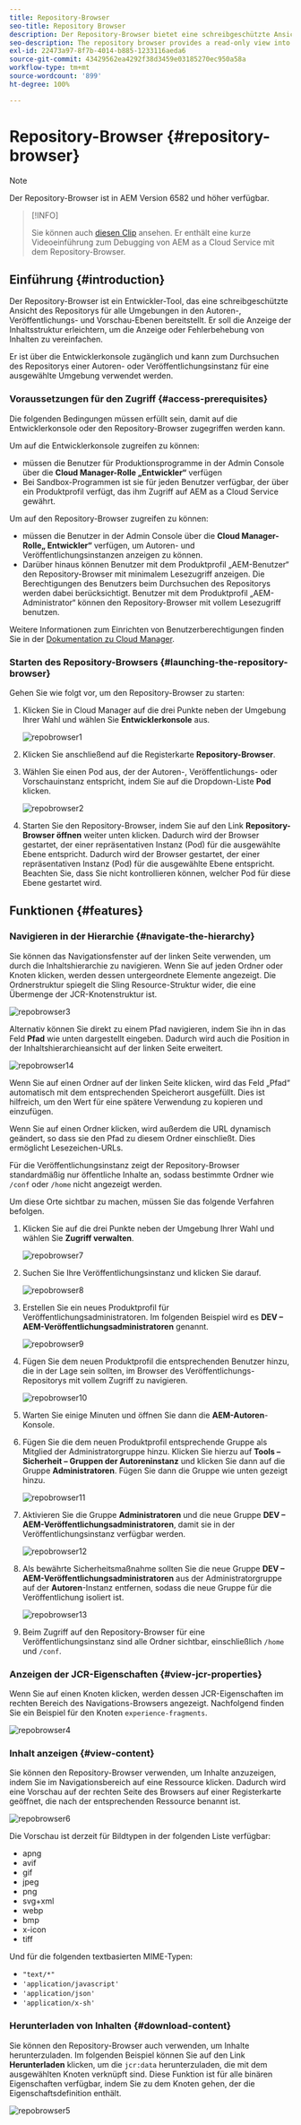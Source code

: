 ```yaml
---
title: Repository-Browser
seo-title: Repository Browser
description: Der Repository-Browser bietet eine schreibgeschützte Ansicht des Repositorys für alle Umgebungen in den Autoren-, Veröffentlichungs- und Vorschau-Ebenen.
seo-description: The repository browser provides a read-only view into the repository for all environments on author, publish, and preview tiers.
exl-id: 22473a97-8f7b-4014-b885-1233116aeda6
source-git-commit: 43429562ea4292f38d3459e03185270ec950a58a
workflow-type: tm+mt
source-wordcount: '899'
ht-degree: 100%

---
```


# Repository-Browser {#repository-browser}

>[!NOTE]
>
>Der Repository-Browser ist in AEM Version 6582 und höher verfügbar.

>[!INFO]
>
>Sie können auch [diesen Clip](https://experienceleague.adobe.com/docs/experience-manager-learn/cloud-service/debugging/debugging-aem-as-a-cloud-service/repository-browser.html?lang=de) ansehen. Er enthält eine kurze Videoeinführung zum Debugging von AEM as a Cloud Service mit dem Repository-Browser.

## Einführung {#introduction}

Der Repository-Browser ist ein Entwickler-Tool, das eine schreibgeschützte Ansicht des Repositorys für alle Umgebungen in den Autoren-, Veröffentlichungs- und Vorschau-Ebenen bereitstellt. Er soll die Anzeige der Inhaltsstruktur erleichtern, um die Anzeige oder Fehlerbehebung von Inhalten zu vereinfachen.

Er ist über die Entwicklerkonsole zugänglich und kann zum Durchsuchen des Repositorys einer Autoren- oder Veröffentlichungsinstanz für eine ausgewählte Umgebung verwendet werden.

### Voraussetzungen für den Zugriff {#access-prerequisites}

Die folgenden Bedingungen müssen erfüllt sein, damit auf die Entwicklerkonsole oder den Repository-Browser zugegriffen werden kann.

Um auf die Entwicklerkonsole zugreifen zu können:

* müssen die Benutzer für Produktionsprogramme in der Admin Console über die **Cloud Manager-Rolle „Entwickler“** verfügen
* Bei Sandbox-Programmen ist sie für jeden Benutzer verfügbar, der über ein Produktprofil verfügt, das ihm Zugriff auf AEM as a Cloud Service gewährt.

Um auf den Repository-Browser zugreifen zu können:

* müssen die Benutzer in der Admin Console über die **Cloud Manager-Rolle„ Entwickler“** verfügen, um Autoren- und Veröffentlichungsinstanzen anzeigen zu können.
* Darüber hinaus können Benutzer mit dem Produktprofil „AEM-Benutzer“ den Repository-Browser mit minimalem Lesezugriff anzeigen. Die Berechtigungen des Benutzers beim Durchsuchen des Repositorys werden dabei berücksichtigt. Benutzer mit dem Produktprofil „AEM-Administrator“ können den Repository-Browser mit vollem Lesezugriff benutzen.

Weitere Informationen zum Einrichten von Benutzerberechtigungen finden Sie in der [Dokumentation zu Cloud Manager](https://experienceleague.adobe.com/docs/experience-manager-cloud-manager/using/requirements/setting-up-users-and-roles.html?lang=de).

### Starten des Repository-Browsers {#launching-the-repository-browser}

Gehen Sie wie folgt vor, um den Repository-Browser zu starten:

1. Klicken Sie in Cloud Manager auf die drei Punkte neben der Umgebung Ihrer Wahl und wählen Sie **Entwicklerkonsole** aus.

   ![repobrowser1](/help/implementing/developing/tools/assets/repobrowser1.png)

1. Klicken Sie anschließend auf die Registerkarte **Repository-Browser**.
1. Wählen Sie einen Pod aus, der der Autoren-, Veröffentlichungs- oder Vorschauinstanz entspricht, indem Sie auf die Dropdown-Liste **Pod** klicken.

   ![repobrowser2](/help/implementing/developing/tools/assets/repobrowser2.png)

1. Starten Sie den Repository-Browser, indem Sie auf den Link **Repository-Browser öffnen** weiter unten klicken. Dadurch wird der Browser gestartet, der einer repräsentativen Instanz (Pod) für die ausgewählte Ebene entspricht. Dadurch wird der Browser gestartet, der einer repräsentativen Instanz (Pod) für die ausgewählte Ebene entspricht. Beachten Sie, dass Sie nicht kontrollieren können, welcher Pod für diese Ebene gestartet wird.

## Funktionen {#features}

### Navigieren in der Hierarchie {#navigate-the-hierarchy}

Sie können das Navigationsfenster auf der linken Seite verwenden, um durch die Inhaltshierarchie zu navigieren. Wenn Sie auf jeden Ordner oder Knoten klicken, werden dessen untergeordnete Elemente angezeigt. Die Ordnerstruktur spiegelt die Sling Resource-Struktur wider, die eine Übermenge der JCR-Knotenstruktur ist.

![repobrowser3](/help/implementing/developing/tools/assets/repobrowser3.png)

Alternativ können Sie direkt zu einem Pfad navigieren, indem Sie ihn in das Feld **Pfad** wie unten dargestellt eingeben. Dadurch wird auch die Position in der Inhaltshierarchieansicht auf der linken Seite erweitert.

![repobrowser14](/help/implementing/developing/tools/assets/repobrowser14.png)

Wenn Sie auf einen Ordner auf der linken Seite klicken, wird das Feld „Pfad“ automatisch mit dem entsprechenden Speicherort ausgefüllt. Dies ist hilfreich, um den Wert für eine spätere Verwendung zu kopieren und einzufügen.

Wenn Sie auf einen Ordner klicken, wird außerdem die URL dynamisch geändert, so dass sie den Pfad zu diesem Ordner einschließt. Dies ermöglicht Lesezeichen-URLs.

Für die Veröffentlichungsinstanz zeigt der Repository-Browser standardmäßig nur öffentliche Inhalte an, sodass bestimmte Ordner wie `/conf` oder `/home` nicht angezeigt werden.

Um diese Orte sichtbar zu machen, müssen Sie das folgende Verfahren befolgen.

1. Klicken Sie auf die drei Punkte neben der Umgebung Ihrer Wahl und wählen Sie **Zugriff verwalten**.

   ![repobrowser7](/help/implementing/developing/tools/assets/repobrowser7.png)

1. Suchen Sie Ihre Veröffentlichungsinstanz und klicken Sie darauf.

   ![repobrowser8](/help/implementing/developing/tools/assets/repobrowser8.png)

1. Erstellen Sie ein neues Produktprofil für Veröffentlichungsadministratoren. Im folgenden Beispiel wird es **DEV – AEM-Veröffentlichungsadministratoren** genannt.

   ![repobrowser9](/help/implementing/developing/tools/assets/repobrowser9.png)

1. Fügen Sie dem neuen Produktprofil die entsprechenden Benutzer hinzu, die in der Lage sein sollten, im Browser des Veröffentlichungs-Repositorys mit vollem Zugriff zu navigieren.

   ![repobrowser10](/help/implementing/developing/tools/assets/repobrowser10.png)

1. Warten Sie einige Minuten und öffnen Sie dann die **AEM-Autoren**-Konsole.
1. Fügen Sie die dem neuen Produktprofil entsprechende Gruppe als Mitglied der Administratorgruppe hinzu. Klicken Sie hierzu auf **Tools – Sicherheit – Gruppen der Autoreninstanz** und klicken Sie dann auf die Gruppe **Administratoren**. Fügen Sie dann die Gruppe wie unten gezeigt hinzu.

   ![repobrowser11](/help/implementing/developing/tools/assets/repobrowser11.png)

1. Aktivieren Sie die Gruppe **Administratoren** und die neue Gruppe **DEV – AEM-Veröffentlichungsadministratoren**, damit sie in der Veröffentlichungsinstanz verfügbar werden.

   ![repobrowser12](/help/implementing/developing/tools/assets/repobrowser12.png)

1. Als bewährte Sicherheitsmaßnahme sollten Sie die neue Gruppe **DEV – AEM-Veröffentlichungsadministratoren** aus der Administratorgruppe auf der **Autoren**-Instanz entfernen, sodass die neue Gruppe für die Veröffentlichung isoliert ist.

   ![repobrowser13](/help/implementing/developing/tools/assets/repobrowser13.png)

1. Beim Zugriff auf den Repository-Browser für eine Veröffentlichungsinstanz sind alle Ordner sichtbar, einschließlich `/home` und `/conf`.

### Anzeigen der JCR-Eigenschaften {#view-jcr-properties}

Wenn Sie auf einen Knoten klicken, werden dessen JCR-Eigenschaften im rechten Bereich des Navigations-Browsers angezeigt. Nachfolgend finden Sie ein Beispiel für den Knoten `experience-fragments`.

![repobrowser4](/help/implementing/developing/tools/assets/repobrowser41.png)

### Inhalt anzeigen {#view-content}

Sie können den Repository-Browser verwenden, um Inhalte anzuzeigen, indem Sie im Navigationsbereich auf eine Ressource klicken. Dadurch wird eine Vorschau auf der rechten Seite des Browsers auf einer Registerkarte geöffnet, die nach der entsprechenden Ressource benannt ist.

![repobrowser6](/help/implementing/developing/tools/assets/repobrowser61.png)

Die Vorschau ist derzeit für Bildtypen in der folgenden Liste verfügbar:

* apng
* avif
* gif
* jpeg
* png
* svg+xml
* webp
* bmp
* x-icon
* tiff

Und für die folgenden textbasierten MIME-Typen:

* `"text/*"`
* `'application/javascript'`
* `'application/json'`
* `'application/x-sh'`

### Herunterladen von Inhalten {#download-content}

Sie können den Repository-Browser auch verwenden, um Inhalte herunterzuladen. Im folgenden Beispiel können Sie auf den Link **Herunterladen** klicken, um die `jcr:data` herunterzuladen, die mit dem ausgewählten Knoten verknüpft sind. Diese Funktion ist für alle binären Eigenschaften verfügbar, indem Sie zu dem Knoten gehen, der die Eigenschaftsdefinition enthält.

![repobrowser5](/help/implementing/developing/tools/assets/repobrowser52.png)

